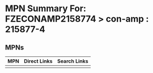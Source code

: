 



# MPN Summary For: FZECONAMP2158774 > con-amp : 215877-4

## MPNs
  

|MPN|Direct Links|Search Links|
| :--- | :--- | :--- |
||||
